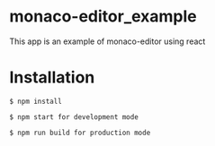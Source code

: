 # monaco-editor_example
This app is an example of monaco-editor using react 

# Installation
```
$ npm install 

$ npm start for development mode 

$ npm run build for production mode 
```
